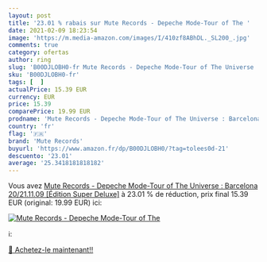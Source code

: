```yaml
---
layout: post
title: '23.01 % rabais sur Mute Records - Depeche Mode-Tour of The '
date: 2021-02-09 18:23:54
image: 'https://m.media-amazon.com/images/I/410zf8ABhDL._SL200_.jpg'
comments: true
category: ofertas
author: ring
slug: 'B00DJLOBH0-fr Mute Records - Depeche Mode-Tour of The Universe :...'
sku: 'B00DJLOBH0-fr'
tags: [  ]
actualPrice: 15.39 EUR
currency: EUR
price: 15.39
comparePrice: 19.99 EUR
prodname: 'Mute Records - Depeche Mode-Tour of The Universe : Barcelona 20/21.11.09 [Édition Super Deluxe]'
country: 'fr'
flag: '🇫🇷'
brand: 'Mute Records'
buyurl: 'https://www.amazon.fr/dp/B00DJLOBH0/?tag=tolees0d-21'
descuento: '23.01'
average: '25.3418181818182'
---
```


Vous avez [Mute Records - Depeche Mode-Tour of The Universe : Barcelona 20/21.11.09 [Édition Super Deluxe]](https://www.amazon.fr/dp/B00DJLOBH0/?tag=tolees0d-21)  à  23.01 % de réduction, prix final  15.39 EUR (original: 19.99 EUR) ici:

[![Mute Records - Depeche Mode-Tour of The ](https://m.media-amazon.com/images/I/410zf8ABhDL._SL200_.jpg)](https://www.amazon.fr/dp/B00DJLOBH0/?tag=tolees0d-21)

ℹ️:


[🛒 Achetez-le maintenant!!](https://www.amazon.fr/dp/B00DJLOBH0/?tag=tolees0d-21)
